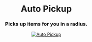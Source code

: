 <h1 align="center">Auto Pickup</h1>
<h3 align="center">Picks up items for you in a radius.</h3>

<p align="center">
  <a href="https://www.nexusmods.com/iamfuture/mods/3"><img src="https://img.shields.io/badge/Auto Pickup-232634?style=for-the-badge&logo=nexus-mods&logoColor=232634&color=D98F40" alt="Auto Pickup"></a>
</p>

